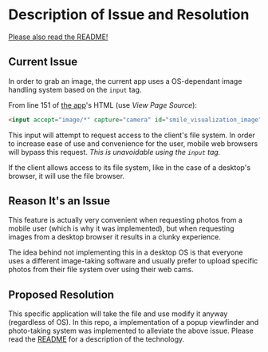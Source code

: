 # Description of Issue and Resolution

[Please also read the README!](README.md)

## Current Issue

In order to grab an image, the current app uses a OS-dependant image handling system based on the `input` tag.

From line 151 of [the app](https://wwwinvisalign-staging-us.herokuapp.com/smileview-store#start)'s HTML (use _View Page Source_):

```html
<input accept="image/*" capture="camera" id="smile_visualization_image" style="display:none" type="file">
```

This input will attempt to request access to the client's file system. In order to increase ease of use and convenience for the user, mobile web browsers will bypass this request. _This is unavoidable using the `input` tag._

If the client allows access to its file system, like in the case of a desktop's browser, it will use the file browser.

## Reason It's an Issue

This feature is actually very convenient when requesting photos from a mobile user (which is why it was implemented), but when requesting images from a desktop browser it results in a clunky experience.

The idea behind not implementing this in a desktop OS is that everyone uses a different image-taking software and usually prefer to upload specific photos from their file system over using their web cams.

## Proposed Resolution

This specific application will take the file and use modify it anyway (regardless of OS). In this repo, a implementation of a popup viewfinder and photo-taking system was implemented to alleviate the above issue. Please read the [README](README.md) for a description of the technology.